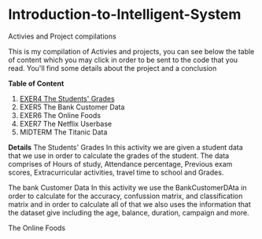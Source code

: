 # Introduction-to-Intelligent-System
Activies and Project compilations

This is my compilation of Activies and projects, you can see below the table of content which you may click in order to be sent to the code that you read. You'll find some details about the project and a conclusion

**Table of Content**
1. [EXER4 The Students' Grades](https://colab.research.google.com/drive/1VghP4wxI0sEfrTB78CJvt0h08rQM_OOj)
2. EXER5 The Bank Customer Data
3. EXER6 The Online Foods
4. EXER7 The Netflix Userbase
5. MIDTERM The Titanic Data

**Details**
The Students' Grades
In this activity we are given a student data that we use in order to calculate the grades of the student. The data comprises of Hours of study, Attendance percentage, Previous exam scores, Extracurricular activities, travel time to school and Grades.

The bank Customer Data
In this activity we use the BankCustomerDAta in order to calculate for the accuracy, confussion matrix, and classification matrix and in order to calculate all of that we also uses the information that the dataset give including the age, balance, duration, campaign and more.

The Online Foods

